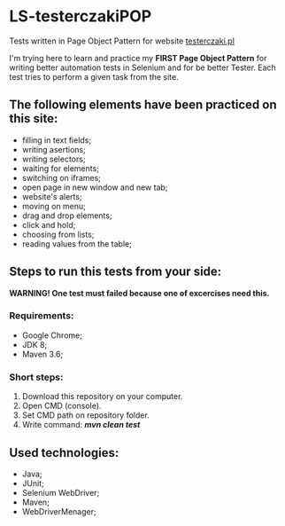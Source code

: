 # LS-testerczakiPOP
Tests written in Page Object Pattern for website [testerczaki.pl](http://testerczaki.pl/)

I'm trying here to learn and practice my **FIRST Page Object Pattern** for writing better automation tests in Selenium and for be
better Tester.
Each test tries to perform a given task from the site.

## The following elements have been practiced on this site:
- filling in text fields;
- writing asertions;
- writing selectors;
- waiting for elements;
- switching on iframes;
- open page in new window and new tab;
- website's alerts;
- moving on menu;
- drag and drop elements;
- click and hold;
- choosing from lists;
- reading values from the table;

## Steps to run this tests from your side:
**WARNING! One test must failed because one of excercises need this.**
### Requirements:
- Google Chrome;
- JDK 8;
- Maven 3.6;
### Short steps:
1. Download this repository on your computer.
2. Open CMD (console).
3. Set CMD path on repository folder.
4. Write command: ***mvn clean test***

## Used technologies:
- Java;
- JUnit;
- Selenium WebDriver;
- Maven;
- WebDriverMenager;

